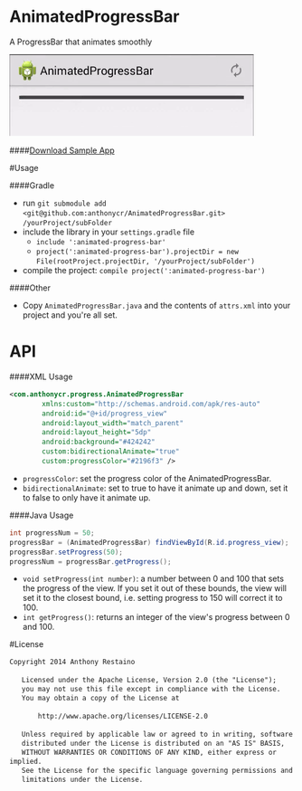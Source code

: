AnimatedProgressBar
===================
A ProgressBar that animates smoothly

![](animation.gif)

####[Download Sample App](https://github.com/anthonycr/AnimatedProgressBar/releases/download/1.0.0/release.apk)

#Usage

####Gradle
* run `git submodule add <git@github.com:anthonycr/AnimatedProgressBar.git> /yourProject/subFolder`
* include the library in your `settings.gradle` file
    - `include ':animated-progress-bar'`
    - `project(':animated-progress-bar').projectDir = new File(rootProject.projectDir, '/yourProject/subFolder')`
* compile the project: `compile project(':animated-progress-bar')`

####Other
* Copy `AnimatedProgressBar.java` and the contents of `attrs.xml` into your project and you're all set.

# API

####XML Usage
```XML
<com.anthonycr.progress.AnimatedProgressBar
        xmlns:custom="http://schemas.android.com/apk/res-auto"
        android:id="@+id/progress_view"
        android:layout_width="match_parent"
        android:layout_height="5dp"
        android:background="#424242"
        custom:bidirectionalAnimate="true"
        custom:progressColor="#2196f3" />
```

- `progressColor`: set the progress color of the AnimatedProgressBar.
- `bidirectionalAnimate`: set to true to have it animate up and down, set it to false to only have it animate up.

####Java Usage
```Java
int progressNum = 50;
progressBar = (AnimatedProgressBar) findViewById(R.id.progress_view);
progressBar.setProgress(50);
progressNum = progressBar.getProgress();
```

- `void setProgress(int number)`: a number between 0 and 100 that sets the progress of the view. If you set it out of these bounds, the view will set it to the closest bound, i.e. setting progress to 150 will correct it to 100.
- `int getProgress()`: returns an integer of the view's progress between 0 and 100.

#License

```
Copyright 2014 Anthony Restaino

   Licensed under the Apache License, Version 2.0 (the "License");
   you may not use this file except in compliance with the License.
   You may obtain a copy of the License at

       http://www.apache.org/licenses/LICENSE-2.0

   Unless required by applicable law or agreed to in writing, software
   distributed under the License is distributed on an "AS IS" BASIS,
   WITHOUT WARRANTIES OR CONDITIONS OF ANY KIND, either express or implied.
   See the License for the specific language governing permissions and
   limitations under the License.
   ```
